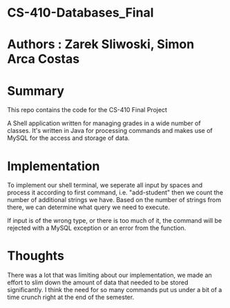 # CS-410-Databases_Final
# Authors : Zarek Sliwoski, Simon Arca Costas

# Summary
This repo contains the code for the CS-410 Final Project

A Shell application written for managing grades in a wide number of classes.
It's written in Java for processing commands and makes use of MySQL for the access and storage of data.

# Implementation
To implement our shell terminal, we seperate all input by spaces and process it according to 
first command, i.e. "add-student" then we count the number of additional strings we have.
Based on the number of strings from there, we can determine what query we need to execute.

If input is of the wrong type, or there is too much of it, the command will be rejected with
a MySQL exception or an error from the function.

# Thoughts
There was a lot that was limiting about our implementation, we made an effort to slim down the
amount of data that needed to be stored significantly. I think the need for so many commands
put us under a bit of a time crunch right at the end of the semester.